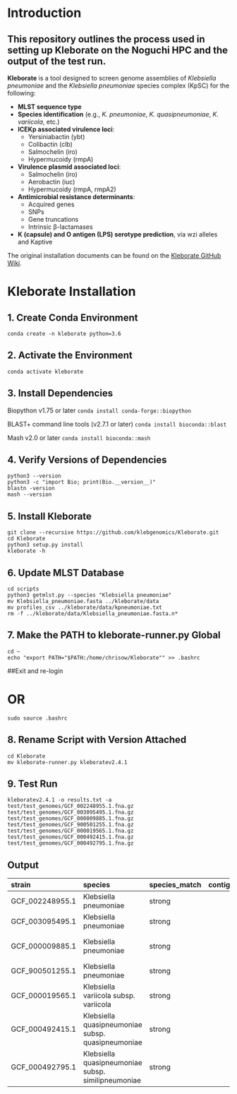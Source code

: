 # Introduction

## This repository outlines the process used in setting up **Kleborate** on the **Noguchi HPC** and the output of the test run.

**Kleborate** is a tool designed to screen genome assemblies of *Klebsiella pneumoniae* and the *Klebsiella pneumoniae* species complex (KpSC) for the following:

- **MLST sequence type**
- **Species identification** (e.g., *K. pneumoniae*, *K. quasipneumoniae*, *K. variicola*, etc.)
- **ICEKp associated virulence loci**:
  - Yersiniabactin (ybt)
  - Colibactin (clb)
  - Salmochelin (iro)
  - Hypermucoidy (rmpA)
- **Virulence plasmid associated loci**:
  - Salmochelin (iro)
  - Aerobactin (iuc)
  - Hypermucoidy (rmpA, rmpA2)
- **Antimicrobial resistance determinants**:
  - Acquired genes
  - SNPs
  - Gene truncations
  - Intrinsic β-lactamases
- **K (capsule) and O antigen (LPS) serotype prediction**, via wzi alleles and Kaptive

The original installation documents can be found on the [Kleborate GitHub Wiki](https://github.com/klebgenomics/Kleborate/wiki/Installation).

# Kleborate Installation

## 1. Create Conda Environment
```conda create -n kleborate python=3.6```

## 2. Activate the Environment
```conda activate kleborate```

## 3. Install Dependencies
 Biopython v1.75 or later
```conda install conda-forge::biopython```

 BLAST+ command line tools (v2.7.1 or later)
```conda install bioconda::blast```

 Mash v2.0 or later
```conda install bioconda::mash```

## 4. Verify Versions of Dependencies
```
python3 --version
python3 -c "import Bio; print(Bio.__version__)"
blastn -version
mash --version
```

## 5. Install Kleborate
```
git clone --recursive https://github.com/klebgenomics/Kleborate.git
cd Kleborate
python3 setup.py install
kleborate -h
```

## 6. Update MLST Database
```
cd scripts
python3 getmlst.py --species "Klebsiella pneumoniae"
mv Klebsiella_pneumoniae.fasta ../kleborate/data
mv profiles_csv ../kleborate/data/kpneumoniae.txt
rm -f ../kleborate/data/Klebsiella_pneumoniae.fasta.n*
```

## 7. Make the PATH to kleborate-runner.py Global
```
cd ~
echo "export PATH="$PATH:/home/chrisow/Kleborate"" >> .bashrc
```

##Exit and re-login
# OR
```sudo source .bashrc```

## 8. Rename Script with Version Attached
```
cd Kleborate
mv kleborate-runner.py kleboratev2.4.1
```
## 9. Test Run
```kleboratev2.4.1 -o results.txt -a test/test_genomes/GCF_002248955.1.fna.gz test/test_genomes/GCF_003095495.1.fna.gz test/test_genomes/GCF_000009885.1.fna.gz test/test_genomes/GCF_900501255.1.fna.gz test/test_genomes/GCF_000019565.1.fna.gz test/test_genomes/GCF_000492415.1.fna.gz test/test_genomes/GCF_000492795.1.fna.gz```

## Output

| strain          | species                                            | species_match   |   contig_count |     N50 |   largest_contig |   total_size | ambiguous_bases   | QC_warnings     | ST     |   virulence_score | Yersiniabactin   |   YbST | Colibactin   |   CbST | Aerobactin   |   AbST | Salmochelin   | SmST   | RmpADC                                  | RmST   | rmpA2        | wzi    | K_locus    | Chr_ST   |   gapA |   infB |   mdh |   pgi |   phoE |   rpoB |   tonB | ybtS   | ybtX   | ybtQ   | ybtP   | ybtA   | irp2   | irp1   | ybtU   | ybtT   | ybtE   | fyuA   | clbA   | clbB   | clbC   | clbD   | clbE   | clbF   | clbG   | clbH   | clbI   | clbL   | clbM   | clbN   | clbO   | clbP   | clbQ   | iucA   | iucB   | iucC   | iucD   | iutA   | iroB   | iroC   | iroD   | iroN   | rmpA      | rmpD     | rmpC   | spurious_virulence_hits   |
|:----------------|:---------------------------------------------------|:----------------|---------------:|--------:|-----------------:|-------------:|:------------------|:----------------|:-------|------------------:|:-----------------|-------:|:-------------|-------:|:-------------|-------:|:--------------|:-------|:----------------------------------------|:-------|:-------------|:-------|:-----------|:---------|-------:|-------:|------:|------:|-------:|-------:|-------:|:-------|:-------|:-------|:-------|:-------|:-------|:-------|:-------|:-------|:-------|:-------|:-------|:-------|:-------|:-------|:-------|:-------|:-------|:-------|:-------|:-------|:-------|:-------|:-------|:-------|:-------|:-------|:-------|:-------|:-------|:-------|:-------|:-------|:-------|:-------|:----------|:---------|:-------|:--------------------------|
| GCF_002248955.1 | Klebsiella pneumoniae                              | strong          |             73 |  194261 |           362142 |      5388659 | no                | -               | ST15   |                 0 | -                |      0 | -            |      0 | -            |      0 | -             | 0      | -                                       | 0      | -            | wzi29  | KL106      | ST15     |      1 |      1 |     1 |     1 |      1 |      1 |      1 | -      | -      | -      | -      | -      | -      | -      | -      | -      | -      | -      | -      | -      | -      | -      | -      | -      | -      | -      | -      | -      | -      | -      | -      | -      | -      | -      | -      | -      | -      | -      | -      | -      | -      | -      | -         | -        | -      | -                         |
| GCF_003095495.1 | Klebsiella pneumoniae                              | strong          |            676 |   16918 |            71716 |      5800539 | no                | -               | ST258  |                 0 | -                |      0 | -            |      0 | -            |      0 | -             | 0      | -                                       | 0      | -            | wzi154 | KL107      | ST258    |      3 |      3 |     1 |     1 |      1 |      1 |     79 | -      | -      | -      | -      | -      | -      | -      | -      | -      | -      | -      | -      | -      | -      | -      | -      | -      | -      | -      | -      | -      | -      | -      | -      | -      | -      | -      | -      | -      | -      | -      | -      | -      | -      | -      | -         | -        | -      | -                         |
| GCF_000009885.1 | Klebsiella pneumoniae                              | strong          |              2 | 5248520 |          5248520 |      5472672 | no                | -               | ST23   |                 4 | ybt 2; ICEKp1    |    326 | -            |      0 | iuc 1        |      1 | iro 1,iro 3   | 19,18  | rmp 3; ICEKp1 (truncated),rmp 1; KpVP-1 | 119,26 | rmpA2_3-47%  | wzi1   | KL1        | ST23     |      2 |      1 |     1 |     1 |      9 |      4 |     12 | 9      | 7      | 9      | 6      | 5      | 1      | 1      | 6      | 7      | 7      | 6      | -      | -      | -      | -      | -      | -      | -      | -      | -      | -      | -      | -      | -      | -      | -      | 1      | 1      | 1      | 1      | 1      | 1,21   | 2,39   | 1,19   | 1,5    | 11,2      | 38-86%,2 | 6,2    | -                         |
| GCF_900501255.1 | Klebsiella pneumoniae                              | strong          |            134 |  303226 |           623663 |      5449387 | no                | -               | ST86   |                 3 | -                |      0 | -            |      0 | iuc 1        |      1 | iro 1         | 1      | rmp 1; KpVP-1,-                         | 26,0   | rmpA2_9*-50% | wzi2   | KL2 (KL30) | ST86     |      9 |      4 |     2 |     1 |      1 |      1 |     27 | -      | -      | -      | -      | -      | -      | -      | -      | -      | -      | -      | -      | -      | -      | -      | -      | -      | -      | -      | -      | -      | -      | -      | -      | -      | -      | 1      | 1      | 1      | 1      | 1      | 1      | 1      | 1      | 1      | 2,40*-51% | 2,-      | 2,-    | -                         |
| GCF_000019565.1 | Klebsiella variicola subsp. variicola              | strong          |              3 | 5641239 |          5641239 |      5920257 | no                | -               | ST146  |                 0 | -                |      0 | -            |      0 | -            |      0 | -             | 0      | -                                       | 0      | -            | wzi159 | KL30       | ST146    |     16 |     24 |    30 |    27 |     36 |     22 |     55 | -      | -      | -      | -      | -      | -      | -      | -      | -      | -      | -      | -      | -      | -      | -      | -      | -      | -      | -      | -      | -      | -      | -      | -      | -      | -      | -      | -      | -      | -      | -      | -      | -      | -      | -      | -         | -        | -      | -                         |
| GCF_000492415.1 | Klebsiella quasipneumoniae subsp. quasipneumoniae  | strong          |             10 | 5263297 |          5263297 |      5539132 | yes (21956)       | ambiguous_bases | ST1437 |                 0 | -                |      0 | -            |      0 | -            |      0 | -             | 0      | -                                       | 0      | -            | wzi185 | KL46       | ST1437   |     17 |     19 |    69 |    39 |    185 |     21 |    238 | -      | -      | -      | -      | -      | -      | -      | -      | -      | -      | -      | -      | -      | -      | -      | -      | -      | -      | -      | -      | -      | -      | -      | -      | -      | -      | -      | -      | -      | -      | -      | -      | -      | -      | -      | -         | -        | -      | -                         |
| GCF_000492795.1 | Klebsiella quasipneumoniae subsp. similipneumoniae | strong          |              2 | 5142035 |          5142035 |      5241816 | yes (1275)        | ambiguous_bases | ST1435 |                 0 | -                |      0 | -            |      0 | -            |      0 | -             | 0      | -                                       | 0      | -            | wzi183 | KL21       | ST1435   |     18 |     88 |   128 |   116 |     11 |     99 |    237 | -      | -      | -      | -      | -      | -      | -      | -      | -      | -      | -      | -      | -      | -      | -      | -      | -      | -      | -      | -      | -      | -      | -      | -      | -      | -      | -      | -      | -      | -      | -      | -      | -      | -      | -      | -         | -        | -      | -                         |

